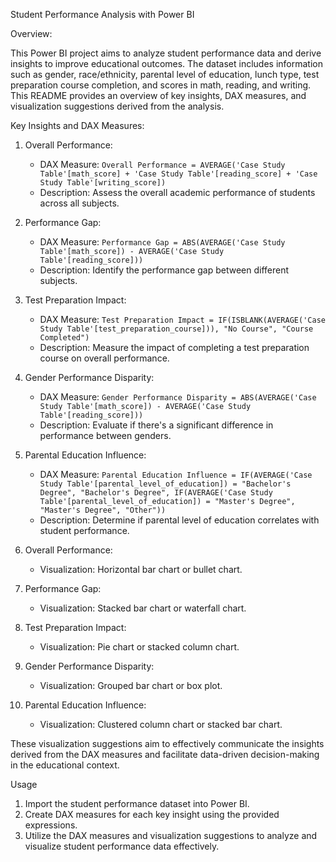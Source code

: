 Student Performance Analysis with Power BI

Overview:

This Power BI project aims to analyze student performance data and derive insights to improve educational outcomes. The dataset includes information such as gender, race/ethnicity, parental level of education, lunch type, test preparation course completion, and scores in math, reading, and writing. This README provides an overview of key insights, DAX measures, and visualization suggestions derived from the analysis.

Key Insights and DAX Measures:

1. Overall Performance:
   - DAX Measure: `Overall Performance = AVERAGE('Case Study Table'[math_score] + 'Case Study Table'[reading_score] + 'Case Study Table'[writing_score])`
   - Description: Assess the overall academic performance of students across all subjects.

2. Performance Gap:
   - DAX Measure: `Performance Gap = ABS(AVERAGE('Case Study Table'[math_score]) - AVERAGE('Case Study Table'[reading_score]))`
   - Description: Identify the performance gap between different subjects.

3. Test Preparation Impact:
   - DAX Measure: `Test Preparation Impact = IF(ISBLANK(AVERAGE('Case Study Table'[test_preparation_course])), "No Course", "Course Completed")`
   - Description: Measure the impact of completing a test preparation course on overall performance.

4. Gender Performance Disparity:
   - DAX Measure: `Gender Performance Disparity = ABS(AVERAGE('Case Study Table'[math_score]) - AVERAGE('Case Study Table'[reading_score]))`
   - Description: Evaluate if there's a significant difference in performance between genders.

5. Parental Education Influence:
   - DAX Measure: `Parental Education Influence = IF(AVERAGE('Case Study Table'[parental_level_of_education]) = "Bachelor's Degree", "Bachelor's Degree", IF(AVERAGE('Case Study Table'[parental_level_of_education]) = "Master's Degree", "Master's Degree", "Other"))`
   - Description: Determine if parental level of education correlates with student performance.


1. Overall Performance:
   - Visualization: Horizontal bar chart or bullet chart.

2. Performance Gap:
   - Visualization: Stacked bar chart or waterfall chart.

3. Test Preparation Impact:
   - Visualization: Pie chart or stacked column chart.

4. Gender Performance Disparity:
   - Visualization: Grouped bar chart or box plot.

5. Parental Education Influence:
   - Visualization: Clustered column chart or stacked bar chart.

These visualization suggestions aim to effectively communicate the insights derived from the DAX measures and facilitate data-driven decision-making in the educational context.

Usage

1. Import the student performance dataset into Power BI.
2. Create DAX measures for each key insight using the provided expressions.
3. Utilize the DAX measures and visualization suggestions to analyze and visualize student performance data effectively.

